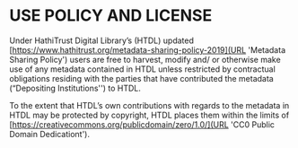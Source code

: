 # USE POLICY AND LICENSE
Under HathiTrust Digital Library’s (HTDL) updated [https://www.hathitrust.org/metadata-sharing-policy-2019](URL 'Metadata Sharing Policy') users are free to harvest, modify and/ or otherwise make use of any metadata contained in HTDL unless restricted by contractual obligations residing with the parties that have contributed the metadata (“Depositing Institutions'') to HTDL. 

To the extent that HTDL’s own contributions with regards to the metadata in HTDL may be protected by copyright, HTDL places them within the limits of [https://creativecommons.org/publicdomain/zero/1.0/](URL 'CC0 Public Domain Dedicationt').